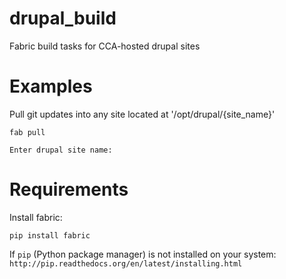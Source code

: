 drupal_build
============

Fabric build tasks for CCA-hosted drupal sites

# Examples

Pull git updates into any site located at '/opt/drupal/{site_name}'

`fab pull`

`Enter drupal site name:` <enter site name here> 

# Requirements

Install fabric:

`pip install fabric`

If `pip` (Python package manager) is not installed on your system: `http://pip.readthedocs.org/en/latest/installing.html`